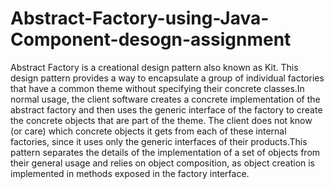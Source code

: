 # Abstract-Factory-using-Java-Component-desogn-assignment
Abstract Factory is a creational design pattern also known as Kit. This design pattern provides a way to encapsulate a group of individual factories that have a common theme without specifying their concrete classes.In normal usage, the client software creates a concrete implementation of the abstract factory and then uses the generic interface of the factory to create the concrete objects that are part of the theme. The client does not know (or care) which concrete objects it gets from each of these internal factories, since it uses only the generic interfaces of their products.This pattern separates the details of the implementation of a set of objects from their general usage and relies on object composition, as object creation is implemented in methods exposed in the factory interface.
